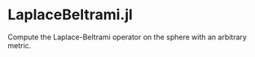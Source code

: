 # LaplaceBeltrami.jl   

Compute the Laplace-Beltrami operator on the sphere with an arbitrary metric.
